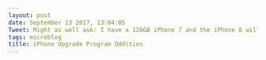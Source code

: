 ```yaml
---
layout: post
date: September 13 2017, 13:04:05
Tweet: Might as well ask: I have a 128GB iPhone 7 and the iPhone 8 will drop me down to 64GB. Worth it?
tags: microblog
title: iPhone Upgrade Program Oddities
---
```





